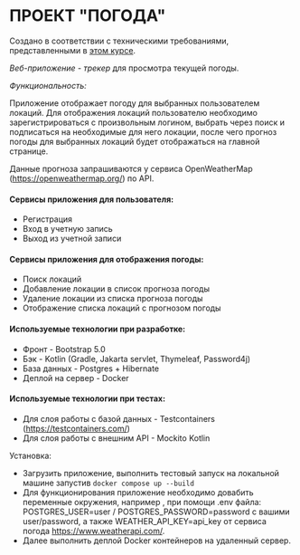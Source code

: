 # ПРОЕКТ "ПОГОДА"

Создано в соответствии с техническими требованиями, представленными в 
[этом курсе](https://zhukovsd.github.io/java-backend-learning-course/projects/weather-viewer/).

_Веб-приложение - трекер_ для просмотра текущей погоды.

_Функциональность:_

Приложение отображает погоду для выбранных пользователем локаций.
Для отображения локаций пользователю необходимо зарегистрироваться с произвольным логином, выбрать через поиск и подписаться на необходимые для него локации, после чего прогноз погоды для выбранных локаций будет отображаться на главной странице.

Данные прогноза запрашиваются у сервиса OpenWeatherMap (https://openweathermap.org/) по API.

#### Сервисы приложения для пользователя:
* Регистрация
* Вход в учетную запись
* Выход из учетной записи

#### Сервисы приложения для отображения погоды:
* Поиск локаций
* Добавление локации в список прогноза погоды
* Удаление локации из списка прогноза погоды
* Отображение списка локаций с прогнозом погоды

#### Используемые технологии при разработке:
* Фронт - Bootstrap 5.0
* Бэк - Kotlin (Gradle, Jakarta servlet, Thymeleaf, Password4j)
* База данных - Postgres + Hibernate
* Деплой на сервер - Docker

#### Используемые технологии при тестах:
* Для слоя работы с базой данных - Testcontainers (https://testcontainers.com/)
* Для слоя работы с внешним API - Mockito Kotlin

Установка:
* Загрузить приложение, выполнить тестовый запуск на локальной машине запустив `docker compose up --build`
* Для функционирования приложение необходимо довабить переменные окружения, например , при помощи .env файла: 
   POSTGRES_USER=user / POSTGRES_PASSWORD=password с вашими user/password, а также WEATHER_API_KEY=api_key от 
  сервиса погода https://www.weatherapi.com/.
* Далее выполнить деплой Docker контейнеров на удаленный сервер.


